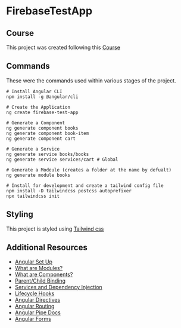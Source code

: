 # FirebaseTestApp

## Course

This project was created following this [Course](https://www.youtube.com/watch?v=IYI0em-xT28)

## Commands

These were the commands used within various stages of the project.

```shell
# Install Angular CLI
npm install -g @angular/cli

# Create the Application
ng create firebase-test-app

# Generate a Component
ng generate component books
ng generate component book-item
ng generate component cart

# Generate a Service
ng generate service books/books
ng generate service services/cart # Global

# Generate a Modeule (creates a folder at the name by defualt)
ng generate module books

# Install for development and create a tailwind config file
npm install -D tailwindcss postcss autoprefixer
npx tailwindcss init
```

## Styling

This project is styled using [Tailwind css](https://tailwindcss.com/docs/guides/angular)

## Additional Resources

- [Angular Set Up](https://angular.io/guide/setup-local)
- [What are Modules?](https://angular.io/guide/architecture-modules)
- [What are Components?](https://angular.io/guide/component-overview)
- [Parent/Child Binding](https://angular.io/guide/inputs-outputs)
- [Services and Dependency Injection](https://angular.io/guide/creating-injectable-service)
- [Lifecycle Hooks](https://angular.io/guide/lifecycle-hooks)
- [Angular Directives](https://angular.io/guide/built-in-directives)
- [Angular Routing](https://angular.io/guide/routing-overview)
- [Angular Pipe Docs](https://angular.io/guide/pipes)
- [Angular Forms](https://angular.io/guide/reactive-forms)
